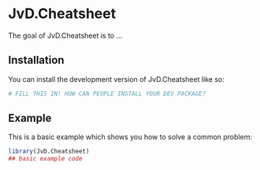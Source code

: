 # JvD.Cheatsheet

<!-- badges: start -->
<!-- badges: end -->

The goal of JvD.Cheatsheet is to ...

## Installation

You can install the development version of JvD.Cheatsheet like so:

``` r
# FILL THIS IN! HOW CAN PEOPLE INSTALL YOUR DEV PACKAGE?
```

## Example

This is a basic example which shows you how to solve a common problem:

``` r
library(JvD.Cheatsheet)
## basic example code
```

